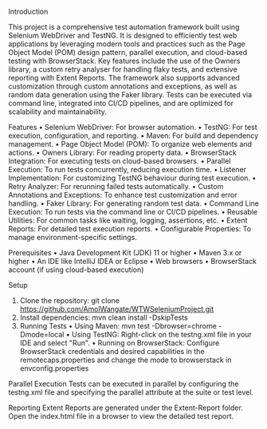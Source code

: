 Introduction

This project is a comprehensive test automation framework built using Selenium WebDriver and TestNG. It is designed to efficiently test web applications by leveraging modern tools and practices such as the Page Object Model (POM) design pattern, parallel execution, and cloud-based testing with BrowserStack. Key features include the use of the Owners library, a custom retry analyser for handling flaky tests, and extensive reporting with Extent Reports. The framework also supports advanced customization through custom annotations and exceptions, as well as random data generation using the Faker library. Tests can be executed via command line, integrated into CI/CD pipelines, and are optimized for scalability and maintainability.

Features
•	Selenium WebDriver: For browser automation.
•	TestNG: For test execution, configuration, and reporting.
•	Maven: For build and dependency management.
•	Page Object Model (POM): To organize web elements and actions.
•	Owners Library: For reading property data.
•	BrowserStack Integration: For executing tests on cloud-based browsers.
•	Parallel Execution: To run tests concurrently, reducing execution time.
•	Listener Implementation: For customizing TestNG behaviour during test execution.
•	Retry Analyzer: For rerunning failed tests automatically.
•	Custom Annotations and Exceptions: To enhance test customization and error handling.
•	Faker Library: For generating random test data.
•	Command Line Execution: To run tests via the command line or CI/CD pipelines.
•	Reusable Utilities: For common tasks like waiting, logging, assertions, etc.
•	Extent Reports: For detailed test execution reports.
•	Configurable Properties: To manage environment-specific settings.

Prerequisites
•	Java Development Kit (JDK) 11 or higher
•	Maven 3.x or higher
•	An IDE like IntelliJ IDEA or Eclipse
•	Web browsers
•	BrowserStack account (if using cloud-based execution)

Setup
1.	Clone the repository: git clone https://github.com/AmolWangate/WTWSeleniumProject.git
2.	Install dependencies: mvn clean install -DskipTests
3.	Running Tests
•	Using Maven: mvn test -Dbrowser=chrome -Dmode=local
•	Using TestNG: Right-click on the testng.xml file in your IDE and select "Run".
•	Running on BrowserStack: Configure BrowserStack credentials and desired capabilities in the remotecaps.properties and change the mode to browserstack in envconfig.properties

Parallel Execution
Tests can be executed in parallel by configuring the testng.xml file and specifying the parallel attribute at the suite or test level.

Reporting
Extent Reports are generated under the Extent-Report folder. Open the index.html file in a browser to view the detailed test report.



